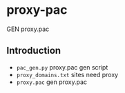 # proxy-pac
GEN proxy.pac

## Introduction
* `pac_gen.py` proxy.pac gen script
* `proxy_domains.txt` sites need proxy
* `proxy.pac` gen proxy.pac


